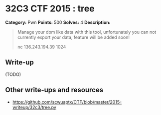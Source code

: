 # 32C3 CTF 2015 : tree

**Category:** Pwn
**Points:** 500
**Solves:** 4
**Description:**

> Manage your dom like data with this tool, unfortunately you can not currently export your data, feature will be added soon!
> 
> 
> nc 136.243.194.39 1024


## Write-up

(TODO)

## Other write-ups and resources

* <https://github.com/scwuaptx/CTF/blob/master/2015-writeup/32c3/tree.py>
